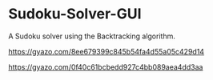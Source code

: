# Sudoku-Solver-GUI
A Sudoku solver using the Backtracking algorithm.

https://gyazo.com/8ee679399c845b54fa4d55a05c429d14

https://gyazo.com/0f40c61bcbedd927c4bb089aea4dd3aa
